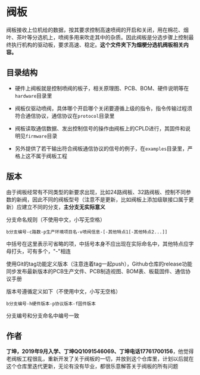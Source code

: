 # 阀板

阀板接收上位机给的数据，按其要求控制高速喷阀的开启和关闭，用在棉花、烟叶、茶叶等分选机上，喷阀多用来吹走其中的杂质。因此阀板是分选步骤上控制最终执行机构的驱动板，要求高速、稳定。**这个文件夹下为烟梗分选机阀板相关内容。**

## 目录结构

- 硬件上阀板就是控制喷阀的板子，相关原理图、PCB、BOM、硬件说明等在`hardware`目录里

- 阀板仅驱动喷阀，具体哪个开启哪个关闭要遵循上级的指令，指令传输过程须符合通信协议，通信协议在`protocol`目录里

- 阀板读取通信数据、发出控制信号的操作由阀板上的CPLD进行，其固件和说明见`firmware`目录
- 另外提供了若干输出符合阀板通信协议的信号的例子，在`examples`目录里，严格上这不属于阀板工程

## 版本

由于阀板经常有不同类型的新要求出现，比如24路阀板、32路阀板、控制不同参数的新阀，因此不同的阀板型号（注意不是更新，比如阀板上添加级联接口属于更新）应建立不同的分支，**主分支无实际意义**

分支命名规则（不使用中文，小写无空格）

```shell
b分支编号-c路数-p生产环境项目名-v喷阀信息-[-其他特点1[-其他特点2...]]
```

中括号在这里表示可省略的项，中括号本身不应出现在实际命名中，其他特点应字母打头，可有多个，"-"相连

使用Git的tag功能定义版本（注意连着tag一起push），Github仓库的release功能同步发布最新版本的PCB生产文件、PCB制造视图、BOM表、板载固件、通信协议手册

版本号遵循定义如下（不使用中文，小写无空格）

```shell
b分支编号-h硬件版本-p协议版本-f固件版本
```

分支编号和分支命名中编号一致

##  作者

**丁坤，2019年9月入学、丁坤QQ1091546069、丁坤电话17761700156**，他觉得老阀板工程很乱，重新开发了关于阀板的一切，并放到这个仓库里，计划以后就在这个仓库里迭代更新，无论有没有毕业，都很乐意解答关于阀板的所有问题

